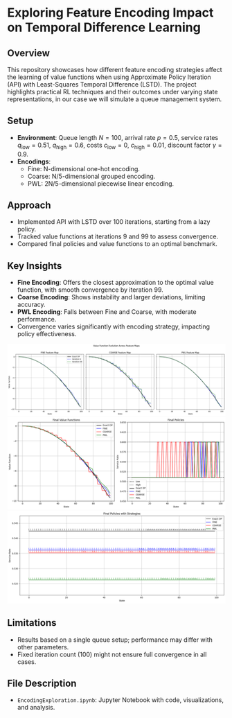 # Exploring Feature Encoding Impact on Temporal Difference Learning

## Overview

This repository showcases how different feature encoding strategies affect the learning of value functions when using Approximate Policy Iteration (API) with Least-Squares Temporal Difference (LSTD). The project highlights practical RL techniques and their outcomes under varying state representations, in our case we will simulate a queue management system.

## Setup

- **Environment**: Queue length $N=100$, arrival rate $p=0.5$, service rates $q_{\text{low}}=0.51$, $q_{\text{high}}=0.6$, costs $c_{\text{low}}=0$, $c_{\text{high}}=0.01$, discount factor $\gamma=0.9$.
- **Encodings**: 
  - Fine: N-dimensional one-hot encoding.
  - Coarse: N/5-dimensional grouped encoding.
  - PWL: 2N/5-dimensional piecewise linear encoding.

## Approach

- Implemented API with LSTD over 100 iterations, starting from a lazy policy.
- Tracked value functions at iterations 9 and 99 to assess convergence.
- Compared final policies and value functions to an optimal benchmark.

## Key Insights

- **Fine Encoding**: Offers the closest approximation to the optimal value function, with smooth convergence by iteration 99.
- **Coarse Encoding**: Shows instability and larger deviations, limiting accuracy.
- **PWL Encoding**: Falls between Fine and Coarse, with moderate performance.
- Convergence varies significantly with encoding strategy, impacting policy effectiveness.

![Value Function Evolution](outputs/plot1.png)
![Final Value Functions & Policies](outputs/plot2.png)
![Explicit Strategies](outputs/plot3.png)

## Limitations

- Results based on a single queue setup; performance may differ with other parameters.
- Fixed iteration count (100) might not ensure full convergence in all cases.

## File Description
- `EncodingExploration.ipynb`: Jupyter Notebook with code, visualizations, and analysis.
